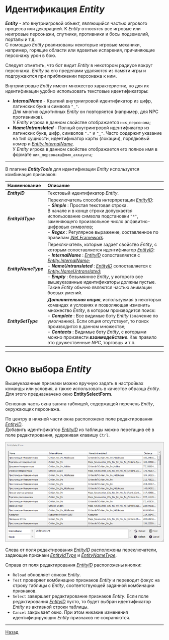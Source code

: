 # **Идентификация *Entity***

<a name = "def-Entity">***Entity***</a> - это внутриигровой объект, являющийся частью игрового процесса или декорацией. К *Entity* относятся все игровые или неигровые персонажи, спутники, противники и босы подземелий, <!--некоторые предметы интерьера,--> порталы и т.д. <br/>
С помощью *Entity* реализованы некоторые игровые механики, например, горящие области или ядовитые испарения, причиняющие персонажу урон в бою.

Следует отметить, что бот видит *Entity* в некотором радиусе вокруг персонажа. *Entity* за его пределами удаляются из памяти игры и подгружаются при приближении персонажа к ним. 

Внутриигровые *Entity* имеют множество характеристик, но для их идентификации удобно использовать текстовые идентификаторы:
+ <a name ="ref-Entity-InternalName">***InternalName***</a> - Краткий внутриигровой идентификатор из цифр, латинских букв и символа ``"_"``. <br/>
Для многих однотипных *Entity* он повторяется (например, для NPC противников).<br/>
У *Entity* игрока в данном свойстве отображается ``ник_персонажа``;
+ <a name ="ref-Entity-NameUntranslated">***NameUntranslated***</a> - Полный внутриигровой идентификатор из латинских букв, цифр, символов ``"."`` и ``"_"``. Часто содержит указание на тип сущности, идентификатор карты (локации), порядковый номер и [*Entity.InternalName*](#ref-Entity-InternalName).<br/>
У *Entity* игрока в данном свойстве отображается его полное имя в формате ``ник_персонажа@имя_аккаунта``;

---

В плагине ***EntityTools*** для идентификации *Entity* используется комбинация признаков:


| **Наименование** | **Описание** |
|:-----------------|:-------------|
|<a name ="ref-EntityID">***EntityID***</a> | Текстовый идентификатор *Entity*.
|<a name ="ref-EntityIdType">***EntityIdType***</a> | Переключатель способа интерпретации [*EntityID*](#ref-EntityID):<br/>- ***Simple*** : Простая текстовая строка. <br/>В начале и в конце строки допускается использование символа подстановки ``"*"``, заменяющего произвольное число алфавитно-цифровых символов;<br/>- ***Regex*** : Регулярное выражение, составленное по правилам [.Net Framework](https://docs.microsoft.com/ru-ru/dotnet/standard/base-types/regular-expressions).
|<a name ="ref-EntityNameType">***EntityNameType***</a> | Переключатель, которые задает свойство *Entity*, с которым сопоставляется идентификатор [*EntityID*](#ref-EntityID):<br/>- ***InternalName*** : [*EntityID*](#ref-EntityID) сопоставляется с [*Entity.InternalName*](#ref-Entity-InternalName);<br/>- ***NameUntranslated*** : [*EntityID*](#ref-EntityID) сопоставляется с [*Entity.NameUntranslated*](#ref-Entity-NameUntranslated);<br/>- ***Empty*** : безымянное *Entity*, у которого все вышеуказанные идентификаторы должны пустые. Такие *Entity* обычно являются частью анимации боевых умений.
|<a name ="ref-EntitySetType">***EntitySetType***</a> | ***Дополнительная опция***, используемая в некоторых командах и условиях и позволяющая изменить множество *Entity*, в котором производится поиск:<br>- ***Complete*** : Все видимые боту *Entity* (значение по умолчанию). Если опция отсутствует, то поиск производится в данном множестве;<br/>- ***Contacts*** : Видимые боту *Entity*, с которыми можно произвести ***взаимодействие***. Как правило это дружественные *NPC*, торговцы и т.п.

---

# <a name ="ref-EntityViewer"></a>**Окно выбора *Entity***
Вышеуказанные признаки можно вручную задать в настройках команды или условия, а также использовать в качестве образца *Entity*.
Для этого предназначено окно **EntitySelectForm**.

Основная часть окна занята таблицей, содержащей перечень *Entity*, окружающих персонажа.  

По центру в нижней части окна расположено поле редактирования [*EntityID*](#ref-EntityID).  
Добавить идентификатор [*EntityID*](#ref-EntityID) из таблицы можно перетащив её в поле редактирования, удерживая клавишу ``Ctrl``.  

![Окно выбора Entity](./img/EntitySelectForm.PNG)

Слева от поля редактирования [*EntityID*](#ref-EntityID) расположены переключатели, задающие признаки [*EntityIdType*](#ref-EntityIdType) и [*EntityNameType*](#ref-EntityNameType).


Справа от поля редактирования [*EntityID*](#ref-EntityID) расположены кнопки:
- ``Reload`` обновляет список *Entity*.  
- ``Test`` проверяет комбинацию признаков *Entity* и переводит фокус на строку таблицы с *Entity*, соответствующей заданной комбинации признаков.
- ``Select`` завершает редактирование признаков *Entity*. Если поле редактирования [*EntityID*](#ref-EntityID) пусто, то будет выбран идентификатор *Entity* из активной строки таблицы.
- ``Cancel`` закрывает окно. При этом никакие изменения идентифицирующих *Entity* признаков не сохраняются.

---

<a href="javascript:history.back()">Назад</a>